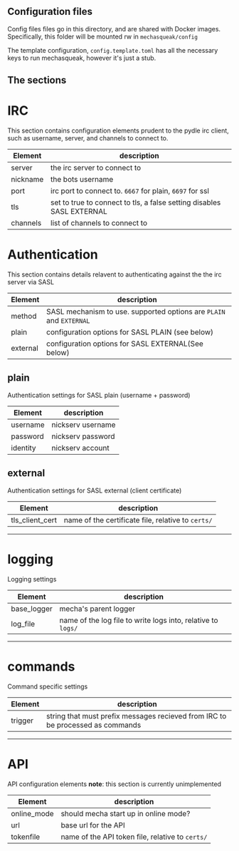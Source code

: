Configuration files
-------------------
Config files files go in this directory, and are shared with Docker
    images. Specifically, this folder will be mounted rw in
    `mechasqueak/config`

The template configuration, `config.template.toml` has all the necessary
    keys to run mechasqueak, however it's just a stub.

The sections
------------
# IRC
This section contains configuration elements prudent to the pydle
irc client, such as username, server, and channels to connect to.


| Element| description |
|--------|-------------|
| server|  the irc server to connect to|
| nickname| the bots username|
| port| irc port to connect to. `6667` for plain, `6697` for ssl|
| tls| set to true to connect to tls, a false setting disables SASL EXTERNAL|
|channels| list of channels to connect to|

# Authentication
This section contains details relavent to authenticating against the
    the irc server via SASL

| Element| description |
|--------|-------------|
|  method| SASL mechanism to use. supported options are `PLAIN` and `EXTERNAL` |
|plain|configuration options for SASL PLAIN (see below)|
|external|configuration options for SASL EXTERNAL(See below)|

## plain
Authentication settings for SASL plain (username + password)

| Element| description |
|--------|-------------|
| username | nickserv username |
| password | nickserv password|
| identity  | nickserv account|

## external
Authentication settings for SASL external (client certificate)

| Element| description |
|--------|-------------|
| tls_client_cert | name of the certificate file, relative to `certs/`|

------------------
# logging
Logging settings

| Element| description |
|--------|-------------|
| base_logger| mecha's parent logger|
|log_file|name of the log file to write logs into, relative to `logs/`|

------------------
# commands
Command specific settings

| Element| description |
|--------|-------------|
|trigger|string that must prefix messages recieved from IRC to be processed as commands|

------------------
# API
API configuration elements
**note**: this section is currently unimplemented

| Element| description |
|--------|-------------|
|online_mode|should mecha start up in online mode?|
|url|base url for the API|
|tokenfile|name of the API token file, relative to `certs/`|
